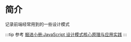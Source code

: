 # 简介

记录前端经常用到的一些设计模式

:::tip 参考
[掘进小册:JavaScript 设计模式核⼼原理与应⽤实践](https://juejin.im/book/5c70fc83518825428d7f9dfb/section/5c7163256fb9a049d132c3ed)
:::
